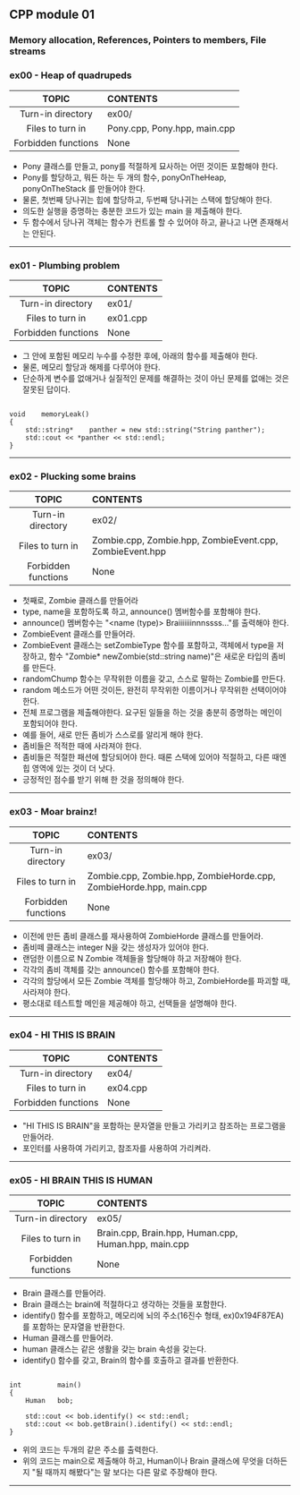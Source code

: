 ## CPP module 01

### Memory allocation, References, Pointers to members, File streams

### ex00 - Heap of quadrupeds

|TOPIC|CONTENTS|
|:--:|:--|
|Turn-in directory|ex00/|
|Files to turn in|Pony.cpp, Pony.hpp, main.cpp|
|Forbidden functions|None|

* Pony 클래스를 만들고, pony를 적절하게 묘사하는 어떤 것이든 포함해야 한다.
* Pony를 할당하고, 뭐든 하는 두 개의 함수, ponyOnTheHeap, ponyOnTheStack 를 만들어야 한다.
* 물론, 첫번째 당나귀는 힙에 할당하고, 두번째 당나귀는 스택에 할당해야 한다.
* 의도한 실행을 증명하는 충분한 코드가 있는 main 을 제출해야 한다.
* 두 함수에서 당나귀 객체는 함수가 컨트롤 할 수 있어야 하고, 끝나고 나면 존재해서는 안된다.

---

### ex01 - Plumbing problem

|TOPIC|CONTENTS|
|:--:|:--|
|Turn-in directory|ex01/|
|Files to turn in|ex01.cpp|
|Forbidden functions|None|

* 그 안에 포함된 메모리 누수를 수정한 후에, 아래의 함수를 제출해야 한다.
* 물론, 메모리 할당과 해제를 다루어야 한다.
* 단순하게 변수를 없애거나 실질적인 문제를 해결하는 것이 아닌 문제를 없애는 것은 잘못된 답이다.

~~~

void    memoryLeak()
{
    std::string*    panther = new std::string("String panther");
    std::cout << *panther << std::endl;
}

~~~

---

### ex02 - Plucking some brains

|TOPIC|CONTENTS|
|:--:|:--|
|Turn-in directory|ex02/|
|Files to turn in|Zombie.cpp, Zombie.hpp, ZombieEvent.cpp, ZombieEvent.hpp|
|Forbidden functions|None|

* 첫째로, Zombie 클래스를 만들어라
* type, name을 포함하도록 하고, announce() 멤버함수를 포함해야 한다.
* announce() 멤버함수는 "<name (type)> Braiiiiiiinnnssss..."를 출력해야 한다.
* ZombieEvent 클래스를 만들어라.
* ZombieEvent 클래스는 setZombieType 함수를 포함하고, 객체에서 type을 저장하고, 함수 "Zombie*  newZombie(std::string name)"은 새로운 타입의 좀비를 만든다.
* randomChump 함수는 무작위한 이름을 갖고, 스스로 말하는 Zombie를 만든다.
* random 메소드가 어떤 것이든, 완전히 무작위한 이름이거나 무작위한 선택이어야 한다.
* 전체 프로그램을 제출해야한다. 요구된 일들을 하는 것을 충분히 증명하는 메인이 포함되어야 한다.
* 예를 들어, 새로 만든 좀비가 스스로를 알리게 해야 한다.
* 좀비들은 적적한 때에 사라져야 한다.
* 좀비들은 적절한 패션에 할당되어야 한다. 때론 스택에 있어야 적절하고, 다른 때엔 힙 영역에 있는 것이 더 낫다.
* 긍정적인 점수를 받기 위해 한 것을 정의해야 한다.

---

### ex03 - Moar brainz!

|TOPIC|CONTENTS|
|:--:|:--|
|Turn-in directory|ex03/|
|Files to turn in|Zombie.cpp, Zombie.hpp, ZombieHorde.cpp, ZombieHorde.hpp, main.cpp|
|Forbidden functions|None|

* 이전에 만든 좀비 클래스를 재사용하여 ZombieHorde 클래스를 만들어라.
* 좀비떼 클래스는 integer N을 갖는 생성자가 있어야 한다.
* 랜덤한 이름으로 N Zombie 객체들을 할당해야 하고 저장해야 한다.
* 각각의 좀비 객체를 갖는 announce() 함수를 포함해야 한다.
* 각각의 할당에서 모든 Zombie 객체를 할당해야 하고, ZombieHorde를 파괴할 때, 사라져야 한다.
* 평소대로 테스트할 메인을 제공해야 하고, 선택들을 설명해야 한다.

---

### ex04 - HI THIS IS BRAIN

|TOPIC|CONTENTS|
|:--:|:--|
|Turn-in directory|ex04/|
|Files to turn in|ex04.cpp|
|Forbidden functions|None|

* "HI THIS IS BRAIN"을 포함하는 문자열을 만들고 가리키고 참조하는 프로그램을 만들어라.
* 포인터를 사용하여 가리키고, 참조자를 사용하여 가리켜라.

---

### ex05 - HI BRAIN THIS IS HUMAN

|TOPIC|CONTENTS|
|:--:|:--|
|Turn-in directory|ex05/|
|Files to turn in|Brain.cpp, Brain.hpp, Human.cpp, Human.hpp, main.cpp|
|Forbidden functions|None|

* Brain 클래스를 만들어라.
* Brain 클래스는 brain에 적절하다고 생각하는 것들을 포함한다.
* identify() 함수를 포함하고, 메모리에 뇌의 주소(16진수 형태, ex)0x194F87EA)를 포함하는 문자열을 반환한다.
* Human 클래스를 만들어라.
* human 클래스는 같은 생활을 갖는 brain 속성을 갖는다.
* identify() 함수를 갖고, Brain의 함수를 호출하고 결과를 반환한다.

~~~

int         main()
{
    Human   bob;
    
    std::cout << bob.identify() << std::endl;
    std::cout << bob.getBrain().identify() << std::endl;
}

~~~

* 위의 코드는 두개의 같은 주소를 출력한다.
* 위의 코드는 main으로 제출해야 하고, Human이나 Brain 클래스에 무엇을 더하든지 "될 때까지 해봤다"는 말 보다는 다른 말로 주장해야 한다.

---


